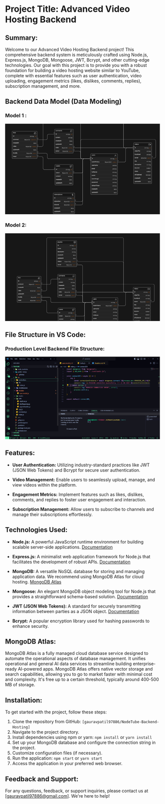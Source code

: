 # Project Title: Advanced Video Hosting Backend

## Summary:

Welcome to our Advanced Video Hosting Backend project! This comprehensive backend system is meticulously crafted using Node.js, Express.js, MongoDB, Mongoose, JWT, Bcrypt, and other cutting-edge technologies. Our goal with this project is to provide you with a robust foundation for building a video hosting website similar to YouTube, complete with essential features such as user authentication, video uploading, engagement metrics (likes, dislikes, comments, replies), subscription management, and more.

## Backend Data Model (Data Modeling)

### Model 1 :
![Model 1](https://github.com/gauravpatil97886/NodeTube-Backend-Hosting/blob/main/public/temp/model1.png)

### Model 2:
![Model 2](https://github.com/gauravpatil97886/NodeTube-Backend-Hosting/blob/main/public/temp/model2.png)

## File Structure in VS Code:

### Production Level Backend File Structure:
![File Structure](https://github.com/gauravpatil97886/NodeTube-Backend-Hosting/blob/main/public/temp/vs%20code%20professional%20file%20structure.png)


## Features:

- **User Authentication:** Utilizing industry-standard practices like JWT (JSON Web Tokens) and Bcrypt for secure user authentication.
  
- **Video Management:** Enable users to seamlessly upload, manage, and view videos within the platform.
  
- **Engagement Metrics:** Implement features such as likes, dislikes, comments, and replies to foster user engagement and interaction.
  
- **Subscription Management:** Allow users to subscribe to channels and manage their subscriptions effortlessly.

## Technologies Used:

- **Node.js:** A powerful JavaScript runtime environment for building scalable server-side applications. [Documentation](https://nodejs.org/)
  
- **Express.js:** A minimalist web application framework for Node.js that facilitates the development of robust APIs. [Documentation](https://expressjs.com/)
  
- **MongoDB:** A versatile NoSQL database for storing and managing application data. We recommend using MongoDB Atlas for cloud hosting. [MongoDB Atlas](https://www.mongodb.com/cloud/atlas/register)
  
- **Mongoose:** An elegant MongoDB object modeling tool for Node.js that provides a straightforward schema-based solution. [Documentation](https://mongoosejs.com/)
  
- **JWT (JSON Web Tokens):** A standard for securely transmitting information between parties as a JSON object. [Documentation](https://jwt.io/)
  
- **Bcrypt:** A popular encryption library used for hashing passwords to enhance security.

## MongoDB Atlas:

MongoDB Atlas is a fully managed cloud database service designed to automate the operational aspects of database management. It unifies operational and general AI data services to streamline building enterprise-ready AI-powered apps. MongoDB Atlas offers native vector storage and search capabilities, allowing you to go to market faster with minimal cost and complexity. It's free up to a certain threshold, typically around 400-500 MB of storage.

## Installation:

To get started with the project, follow these steps:

1. Clone the repository from GitHub: `[gauravpatil97886/NodeTube-Backend-Hosting]`
2. Navigate to the project directory.
3. Install dependencies using npm or yarn: `npm install` or `yarn install`
4. Set up your MongoDB database and configure the connection string in the project.
5. Customize configuration files (if necessary).
6. Run the application: `npm start` or `yarn start`
7. Access the application in your preferred web browser.


## Feedback and Support:

For any questions, feedback, or support inquiries, please contact us at [gauravpatil97886@gmail.com]. We're here to help!
